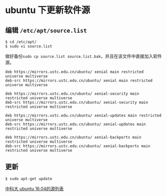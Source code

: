 # ubuntu 下更新软件源

## 编辑 `/etc/apt/source.list`

```shell
$ cd /etc/apt/
$ sudo vi source.list
```
做好备份`sudo cp source.list source.list.bak`，并且在该文件中直接加入软件源。

```
deb https://mirrors.ustc.edu.cn/ubuntu/ xenial main restricted universe multiverse
deb-src https://mirrors.ustc.edu.cn/ubuntu/ xenial main restricted universe multiverse

deb https://mirrors.ustc.edu.cn/ubuntu/ xenial-security main restricted universe multiverse
deb-src https://mirrors.ustc.edu.cn/ubuntu/ xenial-security main restricted universe multiverse

deb https://mirrors.ustc.edu.cn/ubuntu/ xenial-updates main restricted universe multiverse
deb-src https://mirrors.ustc.edu.cn/ubuntu/ xenial-updates main restricted universe multiverse

deb https://mirrors.ustc.edu.cn/ubuntu/ xenial-backports main restricted universe multiverse
deb-src https://mirrors.ustc.edu.cn/ubuntu/ xenial-backports main restricted universe multiverse
```

## 更新

```shell
$ sudo apt-get update  
```
[中科大 ubuntu 16.04的源列表](https://mirrors.ustc.edu.cn/repogen/)
